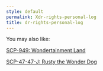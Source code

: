 ```yaml
---
style: default
permalink: Xdr-rights-personal-log
title: dr-rights-personal-log
---
```

You may also like:

[SCP-949: Wondertainment Land](http://scp-wiki.net/scp-949)

[SCP-47-47-J: Rusty the Wonder Dog](http://scp-wiki.net/scp-47-47-j)
